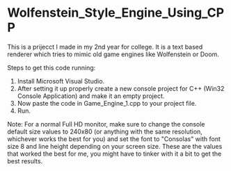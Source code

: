 # Wolfenstein_Style_Engine_Using_CPP
This is a prijecct I made in my 2nd year for college.
It is a text based renderer which tries to mimic old game engines like Wolfenstein or Doom.

Steps to get this code running:
  1. Install Microsoft Visual Studio.
  2. After setting it up properly create a new console project for C++ (Win32 Console Application) and make it an empty project.
  3. Now paste the code in Game_Engine_1.cpp to your project file.
  4. Run.

Note:
For a normal Full HD monitor, make sure to change the console default size values to 240x80 (or anything with the same resolution, whichever works the best for you) and set the font to "Consolas" with font size 8 and line height depending on your screen size.
These are the values that worked the best for me, you might have to tinker with it a bit to get the best results.
